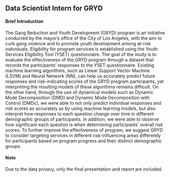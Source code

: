 ## Data Scientist Intern for GRYD

#### Brief Introduction

The Gang Reduction and Youth Development (GRYD) program is an initiative conducted by the mayor’s office of the City of Los Angeles, with the aim to curb gang violence and to promote youth development among at-risk individuals. Eligibility for program services is established using the Youth Services Eligibility Tool (YSET) questionnaire. The goal of the study is to evaluate the effectiveness of the GRYD program through a dataset that records the participants’ responses to the YSET questionnaire. Existing machine learning algorithms, such as Linear Support Vector Machine (LSVM) and Neural Network (NN), can help us accurately predict future responses and risk-indicating scores of the GRYD program participants, yet interpreting the resulting models of these algorithms remains difficult. On the other hand, through the use of dynamical models such as Dynamic Mode Decomposition (DMD) and Dynamic Mode Decomposition with Control (DMDc), we were able to not only predict individual responses and risk scores as accurately as by using machine learning models, but also interpret how responses to each question change over time in different demographic groups of participants. In addition, we were able to observe how significant each question is when determining participants’ overall risk scores. To further improve the effectiveness of program, we suggest GRYD to consider targeting services in different risk-influencing areas differently for participants based on program progress and their distinct demographic groups.

#### Note

Due to the data privacy, only the final presentation and report are included. 
